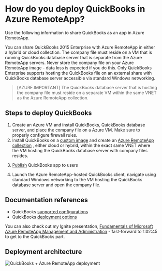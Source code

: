 <properties 
    pageTitle="Deploy QuickBooks in Azure RemoteApp | Windows Azure" 
    description="Learn how to share QuickBooks with Azure RemoteApp." 
    services="remoteapp" 
	documentationCenter="" 
    authors="ericorman" 
    manager="mbaldwin" />

<tags
	ms.service="remoteapp"
	ms.date="10/01/2015"
	wacn.date=""/>



# How do you deploy QuickBooks in Azure RemoteApp?

Use the following information to share QuickBooks as an app in Azure RemoteApp.


You can share QuickBooks 2015 Enterprise with Azure RemoteApp in either a hybrid or cloud collection. The company file must reside on a VM that is running QuickBooks database server that is separate from the Azure RemoteApp servers. Never store the company file on your Azure RemoteApp image - data loss is expected if you do this. Only QuickBooks Enterprise supports hosting the QuickBooks file on an external share with QuickBooks database server accessible via standard Windows networking.   

> [AZURE.IMPORTANT] The QuickBooks database server that is hosting the company file must reside on a separate VM within the same VNET as the Azure RemoteApp collection.  

## Steps to deploy QuickBooks

1. Create an Azure VM and install QuickBooks, QuickBooks database server, and place the company file on a Azure VM.  Make sure to properly configure firewall rules.
2. Install QuickBooks on a [custom <!-- deleted by customization image](/documentation/articles/remoteapp-imageoptions) --><!-- keep by customization: begin --> image](remoteapp-imageoptions.md) <!-- keep by customization: end --> and create an [Azure RemoteApp <!-- deleted by customization collection](/documentation/articles/remoteapp-collections) --><!-- keep by customization: begin --> collection](remoteapp-collections.md) <!-- keep by customization: end -->, either cloud or hybrid, within the exact same VNET where the VM hosting the QuickBooks database server with company files resides.
<!-- deleted by customization
3.	[Publish](/documentation/articles/remoteapp-publish) QuickBooks app to users
-->
<!-- keep by customization: begin -->
3.	[Publish](remoteapp-publish.md) QuickBooks app to users
<!-- keep by customization: end -->
4.	Launch the Azure RemoteApp-hosted QuickBooks client, navigate using standard Windows networking to the VM hosting the QuickBooks database server and open the company file. 

## Documentation references

- QuickBooks [supported configurations](http://enterprisesuite.intuit.com/products/enterprise-solutions/technical/#top)
- QuickBooks [deployment options](http://enterprisesuite.intuit.com/everythingenterprise/launchpad/new-user/)

You can also check out my Ignite presentation, [Fundamentals of <!-- deleted by customization Windows --><!-- keep by customization: begin --> Microsoft <!-- keep by customization: end --> Azure RemoteApp Management and Administration](https://channel9.msdn.com/Events/Ignite/2015/BRK3868) - fast-forward to 1:02:45 to get to the QuickBooks part.

## Deployment architecture

![QuickBooks + Azure RemoteApp deployment](./media/remoteapp-quickbooks/ra-quickbooks.png)